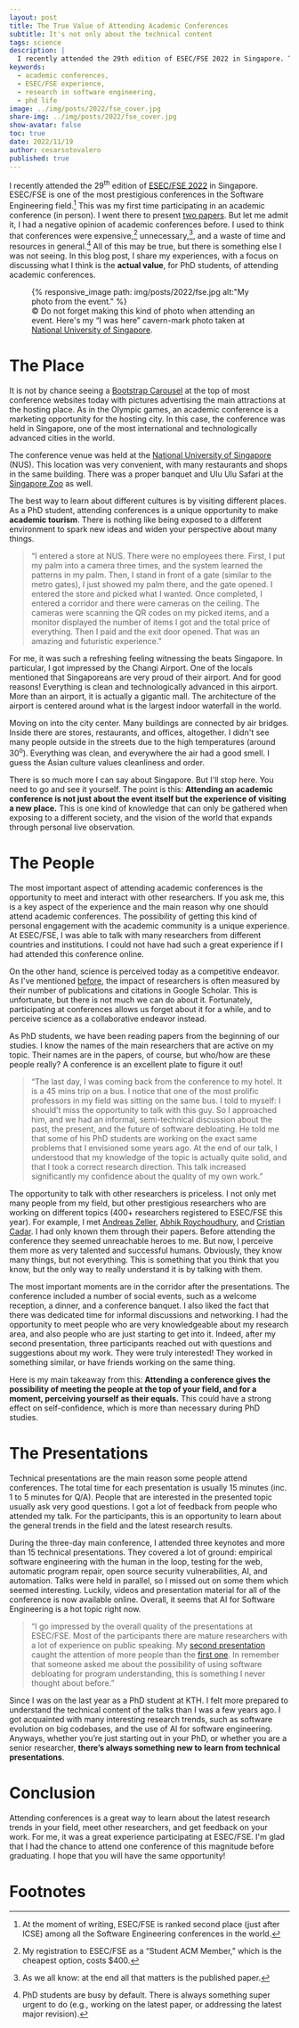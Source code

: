 ```yaml
---
layout: post
title: The True Value of Attending Academic Conferences
subtitle: It's not only about the technical content
tags: science
description: |
  I recently attended the 29th edition of ESEC/FSE 2022 in Singapore. This was my first time participating in a big academic conference (in real-life). In this blog post, I share my experiences, with a focus on what I think is the actual value of attending these kinds of events.
keywords:
  - academic conferences,
  - ESEC/FSE experience,
  - research in software engineering,
  - phd life
image: ../img/posts/2022/fse_cover.jpg
share-img: ../img/posts/2022/fse_cover.jpg
show-avatar: false
toc: true
date: 2022/11/19
author: cesarsotovalero
published: true
---
```


I recently attended the 29<sup>th</sup> edition of [ESEC/FSE 2022](https://2022.esec-fse.org/) in Singapore.
ESEC/FSE is one of the most prestigious conferences in the Software Engineering field.[^1]
This was my first time participating in an academic conference (in person).
I went there to present [two papers](https://2022.esec-fse.org/profile/cesarsotovalero).
But let me admit it, I had a negative opinion of academic conferences before.
I used to think that conferences were expensive,[^2] unnecessary,[^3], and a waste of time and resources in general.[^4]
All of this may be true, but there is something else I was not seeing.
In this blog post, I share my experiences, with a focus on discussing what I think is the **actual value**, for PhD students, of attending academic conferences.

<figure class="jb_picture">
  {% responsive_image path: img/posts/2022/fse.jpg alt:"My photo from the event." %}
  <figcaption class="stroke">
    &#169; Do not forget making this kind of photo when attending an event. Here's my “I was here” cavern-mark photo taken at <a href="https://goo.gl/maps/jjdXKbpiXA4Dv1Uf7">National University of Singapore</a>.
  </figcaption>
</figure>

# The Place

It is not by chance seeing a [Bootstrap Carousel](https://www.w3schools.com/bootstrap/bootstrap_carousel.asp) at the top of most conference websites today with pictures advertising the main attractions at the hosting place.
As in the Olympic games, an academic conference is a marketing opportunity for the hosting city.
In this case, the conference was held in Singapore, one of the most international and technologically advanced cities in the world.

The conference venue was held at the [National University of Singapore](https://www.nus.edu.sg/) (NUS).
This location was very convenient, with many restaurants and shops in the same building.
There was a proper banquet and Ulu Ulu Safari at the [Singapore Zoo](https://g.page/sg-zoo?share) as well.

The best way to learn about different cultures is by visiting different places.
As a PhD student, attending conferences is a unique opportunity to make **academic tourism**.
There is nothing like being exposed to a different environment to spark new ideas and widen your perspective about many things.

> “I entered a store at NUS. There were no employees there.
> First, I put my palm into a camera three times, and the system learned the patterns in my palm.
> Then, I stand in front of a gate (similar to the metro gates), I just showed my palm there, and the gate opened.
> I entered the store and picked what I wanted. Once completed, I entered a corridor and there were cameras on the ceiling.
> The cameras were scanning the QR codes on my picked items, and a monitor displayed the number of items I got and the total price of everything.
> Then I paid and the exit door opened.
> That was an amazing and futuristic experience.”

For me, it was such a refreshing feeling witnessing the beats Singapore.
In particular, I got impressed by the Changi Airport.
One of the locals mentioned that Singaporeans are very proud of their airport.
And for good reasons!
Everything is clean and technologically advanced in this airport.
More than an airport, it is actually a gigantic mall.
The architecture of the airport is centered around what is the largest indoor waterfall in the world.

Moving on into the city center.
Many buildings are connected by air bridges.
Inside there are stores, restaurants, and offices, altogether.
I didn't see many people outside in the streets due to the high temperatures (around 30<sup>o</sup>).
Everything was clean, and everywhere the air had a good smell.
I guess the Asian culture values cleanliness and order.

There is so much more I can say about Singapore.
But I'll stop here.
You need to go and see it yourself.
The point is this: **Attending an academic conference is not just about the event itself but the experience of visiting a new place.**
This is one kind of knowledge that can only be gathered when exposing to a different society, and the vision of the world that expands through personal live observation.

# The People

The most important aspect of attending academic conferences is the opportunity to meet and interact with other researchers.
If you ask me, this is a key aspect of the experience and the main reason why one should attend academic conferences.
The possibility of getting this kind of personal engagement with the academic community is a unique experience.
At ESEC/FSE, I was able to talk with many researchers from different countries and institutions.
I could not have had such a great experience if I had attended this conference online.

On the other hand, science is perceived today as a competitive endeavor.
As I've mentioned [before](./blog/how-phd-profiles-are-evaluated), the impact of researchers is often measured by their number of publications and citations in Google Scholar.
This is unfortunate, but there is not much we can do about it.
Fortunately, participating at conferences allows us forget about it for a while, and to perceive science as a collaborative endeavor instead.

As PhD students, we have been reading papers from the beginning of our studies.
I know the names of the main researchers that are active on my topic.
Their names are in the papers, of course, but who/how are these people really?
A conference is an excellent plate to figure it out!

> “The last day, I was coming back from the conference to my hotel. It is a 45 mins trip on a bus. I notice that one of the most prolific professors in my field was sitting on the same bus. I told to myself: I should’t miss the opportunity to talk with this guy. So I approached him, and we had an informal, semi-technical discussion about the past, the present, and the future of software debloating. He told me that some of his PhD students are working on the exact same problems that I envisioned some years ago. At the end of our talk, I understood that my knowledge of the topic is actually quite solid, and that I took a correct research direction. This talk increased significantly my confidence about the quality of my own work.”

The opportunity to talk with other researchers is priceless.
I not only met many people from my field, but other prestigious researchers who are working on different topics (400+ researchers registered to ESEC/FSE this year).
For example, I met [Andreas Zeller](https://andreas-zeller.info/), [Abhik Roychoudhury](https://abhikrc.com/), and [Cristian Cadar](https://www.doc.ic.ac.uk/~cristic/).
I had only known them through their papers.
Before attending the conference they seemed unreachable heroes to me.
But now, I perceive them more as very talented and successful humans.
Obviously, they know many things, but not everything.
This is something that you think that you know, but the only way to really understand it is by talking with them.

The most important moments are in the corridor after the presentations.
The conference included a number of social events, such as a welcome reception, a dinner, and a conference banquet.
I also liked the fact that there was dedicated time for informal discussions and networking.
I had the opportunity to meet people who are very knowledgeable about my research area, and also people who are just starting to get into it.
Indeed, after my second presentation, three participants reached out with questions and suggestions about my work.
They were truly interested!
They worked in something similar, or have friends working on the same thing.

Here is my main takeaway from this: **Attending a conference gives the possibility of meeting the people at the top of your field, and for a moment, perceiving yourself as their equals.**
This could have a strong effect on self-confidence, which is more than necessary during PhD studies.

# The Presentations

Technical presentations are the main reason some people attend conferences.
The total time for each presentation is usually 15 minutes (inc. 1 to 5 minutes for Q/A).
People that are interested in the presented topic usually ask very good questions.
I  got a lot of feedback from people who attended my talk.
For the participants, this is an opportunity to learn about the general trends in the field and the latest research results.

During the three-day main conference, I attended three keynotes and more than 15 technical presentations.
They covered a lot of ground: empirical software engineering with the human in the loop, testing for the web, automatic program repair, open source security vulnerabilities, AI, and automation.
Talks were held in parallel, so I missed out on some them which seemed interesting.
Luckily, videos and presentation material for all of the conference is now available online.
Overall, it seems that AI for Software Engineering is a hot topic right now.

> “I go impressed by the overall quality of the presentations at ESEC/FSE.
> Most of the participants there are mature researchers with a lot of experience on public speaking.
> My [second presentation](https://youtu.be/HXj2B8eHmt4) caught the attention of more people than the [first one](https://youtu.be/cePEl485E_s).
> In remember that someone asked me about the possibility of using software debloating for program understanding, this is something I never thought about before.”

Since I was on the last year as a PhD student at KTH.
I felt more prepared to understand the technical content of the talks than I was a few years ago.
I got acquainted with many interesting research trends, such as software evolution on big codebases, and the use of AI for software engineering.
Anyways, whether you’re just starting out in your PhD, or whether you are a senior researcher, **there’s always something new to learn from technical presentations**.

# Conclusion

Attending conferences is a great way to learn about the latest research trends in your field, meet other researchers, and get feedback on your work.
For me, it was a great experience participating at ESEC/FSE.
I'm glad that I had the chance to attend one conference of this magnitude before graduating.
I hope that you will have the same opportunity!

# Footnotes

[^1]: At the moment of writing, ESEC/FSE is ranked second place (just after ICSE) among all the Software Engineering conferences in the world.

[^2]: My registration to ESEC/FSE as a “Student ACM Member,” which is the cheapest option, costs $400.

[^3]: As we all know: at the end all that matters is the published paper.

[^4]: PhD students are busy by default. There is always something super urgent to do (e.g., working on the latest paper, or addressing the latest major revision).
